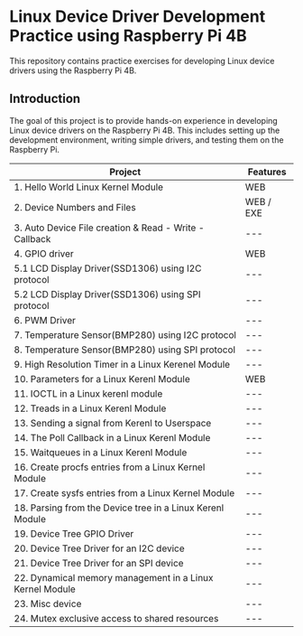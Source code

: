 # Linux Device Driver Development Practice using Raspberry Pi 4B

This repository contains practice exercises for developing Linux device drivers using the Raspberry Pi 4B.

## Introduction

The goal of this project is to provide hands-on experience in developing Linux device drivers on the Raspberry Pi 4B. This includes setting up the development environment, writing simple drivers, and testing them on the Raspberry Pi.


|Project|Features|
|---|---|
|1. Hello World Linux Kernel Module|WEB|
|2. Device Numbers and Files|WEB / EXE|
|3. Auto Device File creation & Read - Write - Callback|---|
|4. GPIO driver|WEB|
|5.1 LCD Display Driver(SSD1306) using I2C protocol|---|
|5.2 LCD Display Driver(SSD1306) using SPI protocol|---|
|6. PWM Driver|---|
|7. Temperature Sensor(BMP280) using I2C protocol|---|
|8. Temperature Sensor(BMP280) using SPI protocol|---|
|9. High Resolution Timer in a Linux Kerenel Module|---|
|10. Parameters for a Linux Kerenl Module|WEB|
|11. IOCTL in a Linux kerenl module|---|
|12. Treads in a Linux Kerenl Module|---|
|13. Sending a signal from Kerenl to Userspace|---|
|14. The Poll Callback in a Linux Kerenl Module|---|
|15. Waitqueues in a Linux Kerenl Module|---|
|16. Create procfs entries from a Linux Kernel Module|---|
|17. Create sysfs entries from a Linux Kernel Module|---|
|18. Parsing from the Device tree in a Linux Kerenl Module|---|
|19. Device Tree GPIO Driver|---|
|20. Device Tree Driver for an I2C device|---|
|21. Device Tree Driver for an SPI device|---|
|22. Dynamical memory management in a Linux Kernel Module|---|
|23. Misc device|---|
|24. Mutex exclusive access to shared resources|---|



